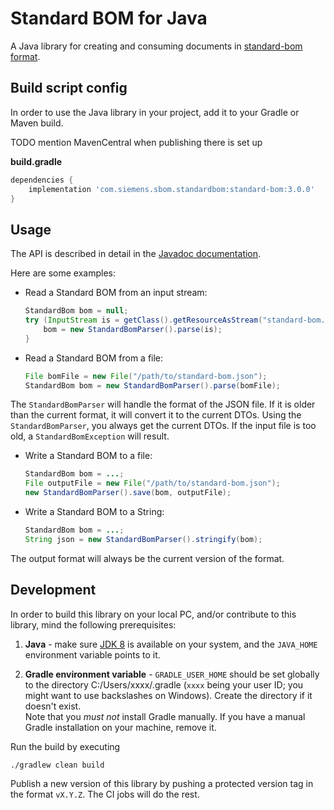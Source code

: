 # Standard BOM for Java

A Java library for creating and consuming documents in
[standard-bom format](https://sbom.siemens.io/latest/format.html).


## Build script config

In order to use the Java library in your project, add it to your Gradle or Maven build.

TODO mention MavenCentral when publishing there is set up

**build.gradle**
```groovy
dependencies {
    implementation 'com.siemens.sbom.standardbom:standard-bom:3.0.0'
}
```


## Usage

The API is described in detail in the
[Javadoc documentation](https://sbom.siemens.io/javadoc/latest/).

Here are some examples:

- Read a Standard BOM from an input stream:
  ```java
  StandardBom bom = null;
  try (InputStream is = getClass().getResourceAsStream("standard-bom.json")) {
      bom = new StandardBomParser().parse(is);
  }
  ```
- Read a Standard BOM from a file:
  ```java
  File bomFile = new File("/path/to/standard-bom.json");
  StandardBom bom = new StandardBomParser().parse(bomFile);
  ```

The `StandardBomParser` will handle the format of the JSON file. If it is older than the current format, it will
convert it to the current DTOs. Using the `StandardBomParser`, you always get the current DTOs. If the input file is
too old, a `StandardBomException` will result.

- Write a Standard BOM to a file:
  ```java
  StandardBom bom = ...;
  File outputFile = new File("/path/to/standard-bom.json");
  new StandardBomParser().save(bom, outputFile);
  ```
- Write a Standard BOM to a String:
  ```java
  StandardBom bom = ...;
  String json = new StandardBomParser().stringify(bom);
  ```

The output format will always be the current version of the format.


## Development

In order to build this library on your local PC, and/or contribute to this library, mind the following prerequisites:

1. **Java** - make sure [JDK 8](https://adoptium.net/temurin/releases?version=8) is available on your system, and
   the `JAVA_HOME` environment variable points to it.

2. **Gradle environment variable** - `GRADLE_USER_HOME` should be set globally to the directory
   C:/Users/xxxx/.gradle (`xxxx` being your user ID; you might want to use backslashes on Windows). Create the
   directory if it doesn't exist.  
   Note that you *must not* install Gradle manually. If you have a manual Gradle installation on your machine, remove
   it.

Run the build by executing

```
./gradlew clean build
```

Publish a new version of this library by pushing a protected version tag in the format `vX.Y.Z`. The CI jobs will do
the rest.
